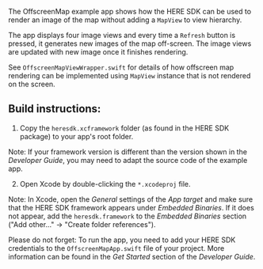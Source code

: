 The OffscreenMap example app shows how the HERE SDK can be used to render an image of the map
without adding a `MapView` to view hierarchy.

The app displays four image views and every time a `Refresh` button is pressed,
it generates new images of the map off-screen. The image views are updated
with new image once it finishes rendering.

See `OffscreenMapViewWrapper.swift` for details of how offscreen map rendering
can be implemented using `MapView` instance that is not rendered on the screen.


Build instructions:
-------------------

1) Copy the `heresdk.xcframework` folder (as found in the HERE SDK package) to your app's root folder.

Note: If your framework version is different than the version shown in the _Developer Guide_, you may need to adapt the source code of the example app.

2) Open Xcode by double-clicking the `*.xcodeproj` file.

Note: In Xcode, open the _General_ settings of the _App target_ and make sure that the HERE SDK framework appears under _Embedded Binaries_. If it does not appear, add the `heresdk.framework` to the _Embedded Binaries_ section ("Add other..." -> "Create folder references").

Please do not forget: To run the app, you need to add your HERE SDK credentials to the `OffscreenMapApp.swift` file of your project. More information can be found in the _Get Started_ section of the _Developer Guide_.
